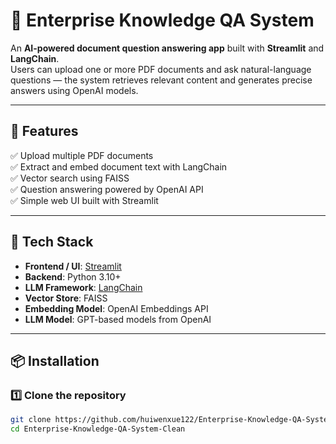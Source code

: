 # 🏢 Enterprise Knowledge QA System

An **AI-powered document question answering app** built with **Streamlit** and **LangChain**.  
Users can upload one or more PDF documents and ask natural-language questions — the system retrieves relevant content and generates precise answers using OpenAI models.

---

## 🚀 Features
✅ Upload multiple PDF documents  
✅ Extract and embed document text with LangChain  
✅ Vector search using FAISS  
✅ Question answering powered by OpenAI API  
✅ Simple web UI built with Streamlit  

---

## 🧰 Tech Stack
- **Frontend / UI**: [Streamlit](https://streamlit.io/)
- **Backend**: Python 3.10+  
- **LLM Framework**: [LangChain](https://github.com/hwchase17/langchain)  
- **Vector Store**: FAISS  
- **Embedding Model**: OpenAI Embeddings API  
- **LLM Model**: GPT-based models from OpenAI  

---

## 📦 Installation

### 1️⃣ Clone the repository
```bash
git clone https://github.com/huiwenxue122/Enterprise-Knowledge-QA-System-Clean.git
cd Enterprise-Knowledge-QA-System-Clean




